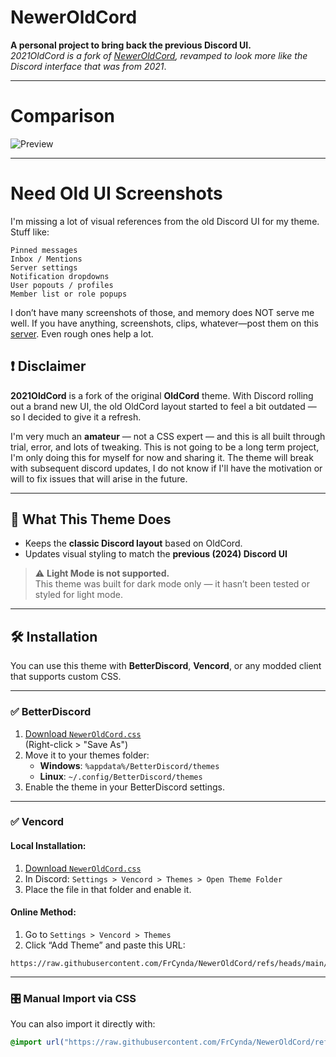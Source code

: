 # NewerOldCord

**A personal project to bring back the previous Discord UI.**  
_2021OldCord is a fork of [NewerOldCord]([https://github.com/milbits/oldcord](https://github.com/FrCynda/NewerOldCord)), revamped to look more like the Discord interface that was from 2021_.

---

# Comparison

![Preview](https://github.com/FrCynda/NewerOldCord/blob/main/compare.png)

---

# Need Old UI Screenshots

I'm missing a lot of visual references from the old Discord UI for my theme. Stuff like:

    Pinned messages
    Inbox / Mentions
    Server settings
    Notification dropdowns
    User popouts / profiles
    Member list or role popups

I don’t have many screenshots of those, and memory does NOT serve me well. If you have anything, screenshots, clips, whatever—post them on this [server](https://discord.gg/aAHWPZHfs2). Even rough ones help a lot.


## ❗ Disclaimer

**2021OldCord** is a fork of the original **OldCord** theme. With Discord rolling out a brand new UI, the old OldCord layout started to feel a bit outdated — so I decided to give it a refresh.



I'm very much an **amateur** — not a CSS expert — and this is all built through trial, error, and lots of tweaking. This is not going to be a long term project, I'm only doing this for myself for now and sharing it. The theme will break with subsequent discord updates, I do not know if I'll have the motivation or will to fix issues that will arise in the future.

---

## 🔦 What This Theme Does

- Keeps the **classic Discord layout** based on OldCord.
- Updates visual styling to match the **previous (2024) Discord UI**

> ⚠️ **Light Mode is not supported.**  
> This theme was built for dark mode only — it hasn’t been tested or styled for light mode.

---

## 🛠 Installation

You can use this theme with **BetterDiscord**, **Vencord**, or any modded client that supports custom CSS.

---

### ✅ BetterDiscord

1. [Download `NewerOldCord.css`](https://raw.githubusercontent.com/FrCynda/NewerOldCord/refs/heads/main/src/main.css)  
   (Right-click > "Save As")
2. Move it to your themes folder:  
   - **Windows**: `%appdata%/BetterDiscord/themes`  
   - **Linux**: `~/.config/BetterDiscord/themes`
3. Enable the theme in your BetterDiscord settings.

---

### ✅ Vencord

#### Local Installation:
1. [Download `NewerOldCord.css`](https://raw.githubusercontent.com/FrCynda/NewerOldCord/refs/heads/main/src/main.css)
2. In Discord: `Settings > Vencord > Themes > Open Theme Folder`
3. Place the file in that folder and enable it.

#### Online Method:
1. Go to `Settings > Vencord > Themes`
2. Click “Add Theme” and paste this URL:

```
https://raw.githubusercontent.com/FrCynda/NewerOldCord/refs/heads/main/src/main.css
```

---

### 🎛 Manual Import via CSS

You can also import it directly with:

```css
@import url("https://raw.githubusercontent.com/FrCynda/NewerOldCord/refs/heads/main/src/main.css");
```
